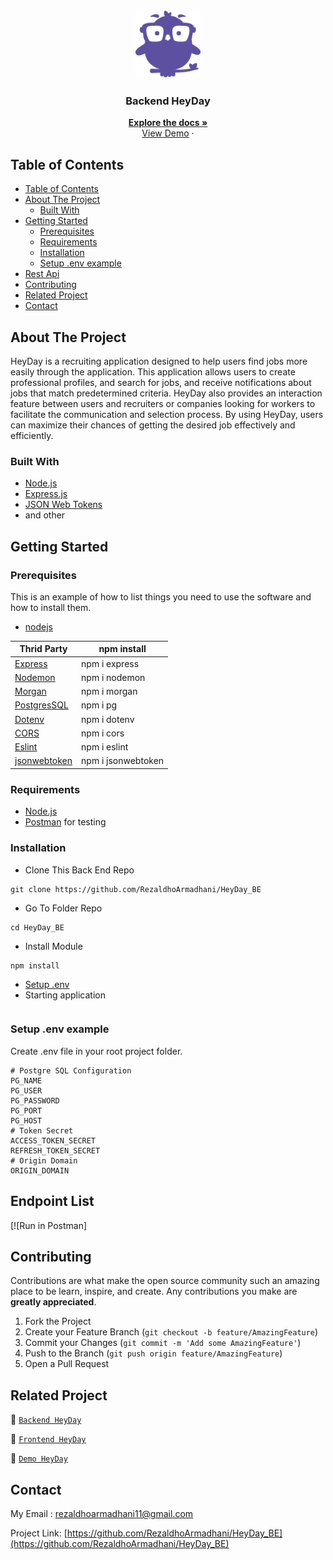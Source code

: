 <br />
<p align="center">
<div align="center">
<img height="110" src="doc\Logoo.png" alt="Blanja" border="0"/>
</div>
  <h3 align="center">Backend HeyDay</h3>
  <p align="center">
    <a href="https://github.com/RezaldhoArmadhani/HeyDay_BE"><strong>Explore the docs »</strong></a>
    <br />
    <a href="https://hey-day-fe.vercel.app/">View Demo</a>
    ·
  </p>
</p>

<!-- TABLE OF CONTENTS -->

## Table of Contents

- [Table of Contents](#table-of-contents)
- [About The Project](#about-the-project)
  - [Built With](#built-with)
- [Getting Started](#getting-started)
  - [Prerequisites](#prerequisites)
  - [Requirements](#requirements)
  - [Installation](#installation)
  - [Setup .env example](#setup-env-example)
- [Rest Api](#rest-api)
- [Contributing](#contributing)
- [Related Project](#related-project)
- [Contact](#contact)

<!-- ABOUT THE PROJECT -->

## About The Project

HeyDay is a recruiting application designed to help users find jobs more easily through the application. This application allows users to create professional profiles, and search for jobs, and receive notifications about jobs that match predetermined criteria. HeyDay also provides an interaction feature between users and recruiters or companies looking for workers to facilitate the communication and selection process. By using HeyDay, users can maximize their chances of getting the desired job effectively and efficiently.

### Built With

- [Node.js](https://nodejs.org/en/)
- [Express.js](https://expressjs.com/)
- [JSON Web Tokens](https://jwt.io/)
- and other


<!-- GETTING STARTED -->

## Getting Started

### Prerequisites

This is an example of how to list things you need to use the software and how to install them.

- [nodejs](https://nodejs.org/en/download/)


| Thrid Party     | npm install         |
| --------------- | ------------------- |
| [Express]       | npm i express       |
| [Nodemon]       | npm i nodemon       |
| [Morgan]        | npm i morgan        |
| [PostgresSQL]   | npm i pg            |
| [Dotenv]        | npm i dotenv        |
| [CORS]          | npm i cors          |
| [Eslint]        | npm i eslint        |
| [jsonwebtoken]  | npm i jsonwebtoken  |

[express]: http://expressjs.com
[nodemon]: https://www.npmjs.com/package/nodemon
[morgan]: https://www.npmjs.com/package/morgan
[postgressql]: https://node-postgres.com
[dotenv]: https://www.npmjs.com/package/dotenv
[cors]: https://www.npmjs.com/package/cos
[eslint]: https://eslint.org/
[jsonwebtoken]: https://www.npmjs.com/package/jsonwebtoken

### Requirements

- [Node.js](https://nodejs.org/en/)
- [Postman](https://www.getpostman.com/) for testing

### Installation

- Clone This Back End Repo

```
git clone https://github.com/RezaldhoArmadhani/HeyDay_BE
```

- Go To Folder Repo

```
cd HeyDay_BE
```

- Install Module

```
npm install
```

- <a href="#setup-env-example">Setup .env</a>
- Starting application

``` npm run start:dev
```

### Setup .env example

Create .env file in your root project folder.

```env
# Postgre SQL Configuration
PG_NAME 
PG_USER 
PG_PASSWORD 
PG_PORT 
PG_HOST 
# Token Secret
ACCESS_TOKEN_SECRET  
REFRESH_TOKEN_SECRET 
# Origin Domain 
ORIGIN_DOMAIN 
```

## Endpoint List

[![Run in Postman]
<!-- (https://run.pstmn.io/button.svg)](https://documenter.getpostman.com/view/26334344/2s93XyUPKH) -->


<!-- CONTRIBUTING -->

## Contributing

Contributions are what make the open source community such an amazing place to be learn, inspire, and create. Any contributions you make are **greatly appreciated**.

1. Fork the Project
2. Create your Feature Branch (`git checkout -b feature/AmazingFeature`)
3. Commit your Changes (`git commit -m 'Add some AmazingFeature'`)
4. Push to the Branch (`git push origin feature/AmazingFeature`)
5. Open a Pull Request

## Related Project

:rocket: [`Backend HeyDay`](https://github.com/RezaldhoArmadhani/HeyDay_BE)

:rocket: [`Frontend HeyDay`](https://github.com/RezaldhoArmadhani/HeyDay-FE)

:rocket: [`Demo HeyDay`](https://hey-day-fe.vercel.app/)

<!-- CONTACT -->

## Contact

My Email : rezaldhoarmadhani11@gmail.com

Project Link: [https://github.com/RezaldhoArmadhani/HeyDay_BE](https://github.com/RezaldhoArmadhani/HeyDay_BE)
